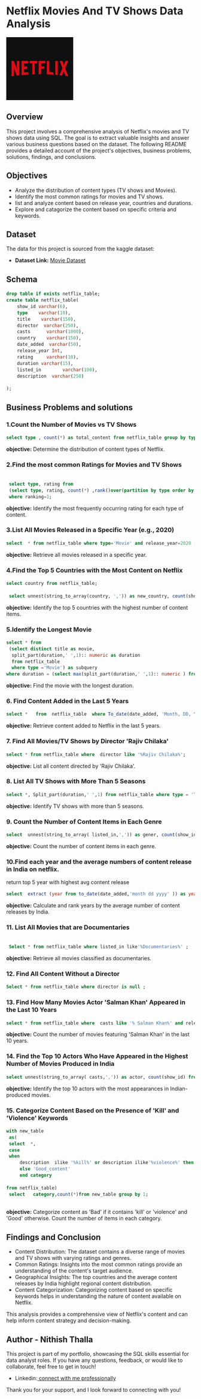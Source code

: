 # Netflix Movies And TV Shows Data Analysis
![Netflix logo](https://github.com/Nithish-712/Netflix_SQL_Project/blob/main/logo.jpeg)

## Overview

This project involves a comprehensive analysis of Netflix's movies and TV shows data using SQL. The goal is to extract valuable insights and answer various business questions based on the dataset. The following README provides a detailed account of the project's objectives, business problems, solutions, findings, and conclusions.

## Objectives


-  Analyze the distribution of content types (TV shows and Movies).
- Identify the most common ratings for movies and TV shows.
- list and analyze content based on release year, countries and durations.
- Explore and catagorize the content based on specific criteria and keywords.


## Dataset
The data for this project is sourced from the kaggle dataset:

- **Dataset Link:** [Movie Dataset](https://www.kaggle.com/datasets/shivamb/netflix-shows?resource=download)

## Schema

```  Sql
drop table if exists netflix_table;
create table netflix_table(
	show_id varchar(6),
	type    varchar(10),
	title    varchar(150),
	director  varchar(250),
	casts      varchar(1000),
	country    varchar(150),
	date_added  varchar(50),
	release_year Int,
	rating	   varchar(10),
	duration varchar(15),
	listed_in        varchar(100),
	description  varchar(250)

);
```

## Business Problems and solutions
### 1.Count the Number of Movies vs TV Shows
```sql
select type , count(*) as total_content from netflix_table group by type;
```
**objective:** Determine the distribution of content types of Netflix.

### 2.Find the most common Ratings for Movies and TV Shows
```sql

 select type, rating from  
 (select type, rating, count(*) ,rank()over(partition by type order by count(*) desc) as ranking from netflix_table group by 1,2) as c
 where ranking=1;
```
**objective:** Identify the most frequently occurring rating for each type of content.
### 3.List All Movies Released in a Specific Year (e.g., 2020)
```sql
select  * from netflix_table where type='Movie' and release_year=2020 ;
```
**objective:** Retrieve all movies released in a specific year.
### 4.Find the Top 5 Countries with the Most Content on Netflix
```sql
select country from netflix_table;

 select unnest(string_to_array(country, ',')) as new_country, count(show_id) from netflix_table group by 1  order by 2 desc limit 5;
```
**objective:** Identify the top 5 countries with the highest number of content items.
### 5.Identify the Longest Movie
```sql
select * from 
 (select distinct title as movie,
  split_part(duration,' ',1):: numeric as duration 
  from netflix_table
  where type ='Movie') as subquery
where duration = (select max(split_part(duration,' ',1):: numeric ) from netflix_table)
```
**objective:** Find the movie with the longest duration.
### 6. Find Content Added in the Last 5 Years
```sql
select *   from  netflix_table  where To_date(date_added, 'Month, DD, YYYY') >= current_date - interval '5 year';
```
**objective:** Retrieve content added to Netflix in the last 5 years.
### 7. Find All Movies/TV Shows by Director 'Rajiv Chilaka'
```sql
select * from netflix_table where  director like '%Rajiv Chilaka%';
```
**objective:** List all content directed by 'Rajiv Chilaka'.
### 8. List All TV Shows with More Than 5 Seasons
```sql
select *, Split_part(duration,' ',1) from netflix_table where type = 'TV Show' and split_part(duration,' ',1) :: numeric > 5 ;
```
**objective:** Identify TV shows with more than 5 seasons.
### 9. Count the Number of Content Items in Each Genre
```sql
select  unnest(string_to_array( listed_in,',')) as gener, count(show_id) from netflix_table group by 1;
```
**objective:**  Count the number of content items in each genre.
### 10.Find each year and the average numbers of content release in India on netflix.
return top 5 year with highest avg content release
```sql
select  extract (year from to_date(date_added,'month dd yyyy' )) as year,count(show_id), round( count(show_id) :: numeric/(select count(*) from netflix_table where country = 'India' )::numeric *100,2) As avg_content from netflix_table where country='India' group by 1 order by avg_content desc Limit 5;
 ```
**objective:** Calculate and rank years by the average number of content releases by India.
### 11. List All Movies that are Documentaries
```sql

 Select * from netflix_table where listed_in like'%Documentaries%' ;
```
**objective:** Retrieve all movies classified as documentaries.
### 12. Find All Content Without a Director
```sql
Select * from netflix_table where director is null ;
```
### 13. Find How Many Movies Actor 'Salman Khan' Appeared in the Last 10 Years
```sql
select * from netflix_table where  casts like '% Salman Khan%' and release_year > extract (year from current_date)-10;
```
**objective:** Count the number of movies featuring 'Salman Khan' in the last 10 years.
### 14. Find the Top 10 Actors Who Have Appeared in the Highest Number of Movies Produced in India
``` sql
select unnest(string_to_array( casts,',')) as actor, count(show_id) from netflix_table where country like'%India%' group by 1 order by 2 desc Limit 10 ;
```
**objective:**  Identify the top 10 actors with the most appearances in Indian-produced movies.
### 15. Categorize Content Based on the Presence of 'Kill' and 'Violence' Keywords
```sql
with new_table 
 as(
 select  *,
 case
 when 
	 description  ilike '%kill%' or description ilike'%violence%' then 'Bad_content' 
	 else 'Good_content' 
	 end category
 
from netflix_table)
 select   category,count(*)from new_table group by 1;
 
 ```
**objective:** Categorize content as 'Bad' if it contains 'kill' or 'violence' and 'Good' otherwise. Count the number of items in each category.
## Findings and Conclusion
- Content Distribution: The dataset contains a diverse range of movies and TV shows with varying ratings and genres.
- Common Ratings: Insights into the most common ratings provide an understanding of the content's target audience.
- Geographical Insights: The top countries and the average content releases by India highlight regional content distribution.
- Content Categorization: Categorizing content based on specific keywords helps in understanding the nature of content available on Netflix.

This analysis provides a comprehensive view of Netflix's content and can help inform content strategy and decision-making.

## Author - Nithish Thalla
This project is part of my portfolio, showcasing the SQL skills essential for data analyst roles. If you have any questions, feedback, or would like to collaborate, feel free to get in touch!
- Linkedin:[ connect with me professionally ](www.linkedin.com/in/thalla-nithish-ab436a309)

Thank you for your support, and I look forward to connecting with you!

 
